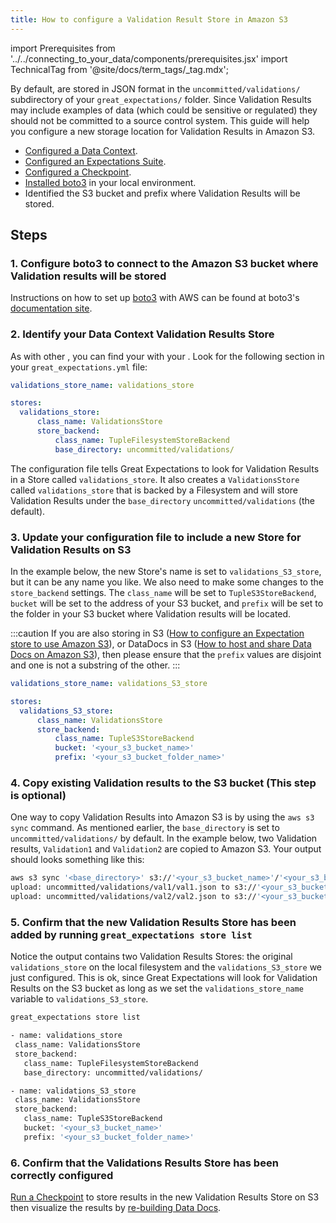 ```yaml
---
title: How to configure a Validation Result Store in Amazon S3
---
```


import Prerequisites from '../../connecting_to_your_data/components/prerequisites.jsx'
import TechnicalTag from '@site/docs/term_tags/_tag.mdx';

By default, <TechnicalTag tag="validation_result" text="Validation Results" /> are stored in JSON format in the ``uncommitted/validations/`` subdirectory of your ``great_expectations/`` folder.  Since Validation Results may include examples of data (which could be sensitive or regulated) they should not be committed to a source control system. This guide will help you configure a new storage location for Validation Results in Amazon S3.

<Prerequisites>

- [Configured a Data Context](../../../tutorials/getting_started/initialize_a_data_context.md).
- [Configured an Expectations Suite](../../../tutorials/getting_started/create_your_first_expectations.md).
- [Configured a Checkpoint](../../../tutorials/getting_started/validate_your_data.md).
- [Installed boto3](https://github.com/boto/boto3) in your local environment.
- Identified the S3 bucket and prefix where Validation Results will be stored.

</Prerequisites>

## Steps

### 1. Configure boto3 to connect to the Amazon S3 bucket where Validation results will be stored

Instructions on how to set up [boto3](https://github.com/boto/boto3) with AWS can be found at boto3's [documentation site](https://boto3.amazonaws.com/v1/documentation/api/latest/index.html).

### 2. Identify your Data Context Validation Results Store

As with other <TechnicalTag tag="store" text="Stores" />, you can find your <TechnicalTag tag="validation_result_store" text="Validation Results Store" /> with your <TechnicalTag tag="data_context" text="Data Context" />.  Look for the following section in your <TechnicalTag relative="../../../" tag="data_context" text="Data Context's" /> ``great_expectations.yml`` file:

```yaml
validations_store_name: validations_store

stores:
  validations_store:
      class_name: ValidationsStore
      store_backend:
          class_name: TupleFilesystemStoreBackend
          base_directory: uncommitted/validations/
```
The configuration file tells Great Expectations to look for Validation Results in a Store called ``validations_store``. It also creates a ``ValidationsStore`` called ``validations_store`` that is backed by a Filesystem and will store Validation Results under the ``base_directory`` ``uncommitted/validations`` (the default).

### 3. Update your configuration file to include a new Store for Validation Results on S3

In the example below, the new Store's name is set to ``validations_S3_store``, but it can be any name you like.  We also need to make some changes to the ``store_backend`` settings.  The ``class_name`` will be set to ``TupleS3StoreBackend``, ``bucket`` will be set to the address of your S3 bucket, and ``prefix`` will be set to the folder in your S3 bucket where Validation results will be located.

:::caution
If you are also storing <TechnicalTag tag="expectation" text="Expectations" /> in S3 ([How to configure an Expectation store to use Amazon S3](./how_to_configure_an_expectation_store_in_amazon_s3.md)), or DataDocs in S3 ([How to host and share Data Docs on Amazon S3](../configuring_data_docs/how_to_host_and_share_data_docs_on_amazon_s3.md)), then please ensure that the ``prefix`` values are disjoint and one is not a substring of the other.
:::

```yaml
validations_store_name: validations_S3_store

stores:
  validations_S3_store:
      class_name: ValidationsStore
      store_backend:
          class_name: TupleS3StoreBackend
          bucket: '<your_s3_bucket_name>'
          prefix: '<your_s3_bucket_folder_name>'
```

### 4. Copy existing Validation results to the S3 bucket (This step is optional)

One way to copy Validation Results into Amazon S3 is by using the ``aws s3 sync`` command.  As mentioned earlier, the ``base_directory`` is set to ``uncommitted/validations/`` by default. In the example below, two Validation results, ``Validation1`` and ``Validation2`` are copied to Amazon S3.  Your output should looks something like this:

```bash
aws s3 sync '<base_directory>' s3://'<your_s3_bucket_name>'/'<your_s3_bucket_folder_name>'
upload: uncommitted/validations/val1/val1.json to s3://'<your_s3_bucket_name>'/'<your_s3_bucket_folder_name>'/val1.json
upload: uncommitted/validations/val2/val2.json to s3://'<your_s3_bucket_name>'/'<your_s3_bucket_folder_name>'/val2.json
```

### 5. Confirm that the new Validation Results Store has been added by running ``great_expectations store list``

Notice the output contains two Validation Results Stores: the original ``validations_store`` on the local filesystem and the ``validations_S3_store`` we just configured.  This is ok, since Great Expectations will look for Validation Results on the S3 bucket as long as we set the ``validations_store_name`` variable to ``validations_S3_store``.

```bash
great_expectations store list

- name: validations_store
 class_name: ValidationsStore
 store_backend:
   class_name: TupleFilesystemStoreBackend
   base_directory: uncommitted/validations/

- name: validations_S3_store
 class_name: ValidationsStore
 store_backend:
   class_name: TupleS3StoreBackend
   bucket: '<your_s3_bucket_name>'
   prefix: '<your_s3_bucket_folder_name>'
```

### 6. Confirm that the Validations Results Store has been correctly configured

[Run a Checkpoint](../../../tutorials/getting_started/validate_your_data.md) to store results in the new Validation Results Store on S3 then visualize the results by [re-building Data Docs](../../../tutorials/getting_started/check_out_data_docs.md).
